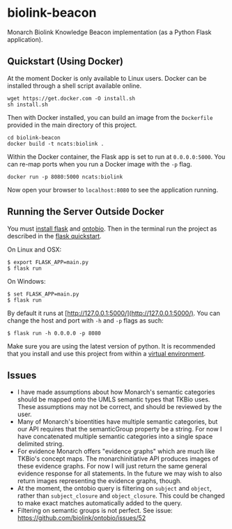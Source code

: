 # biolink-beacon #

Monarch Biolink Knowledge Beacon implementation (as a Python Flask application).

## Quickstart (Using Docker) ##

At the moment Docker is only available to Linux users. Docker can be installed through a shell script available online.

```shell
wget https://get.docker.com -O install.sh
sh install.sh
```
Then with Docker installed, you can build an image from the `Dockerfile` provided in the main directory of this project.

```shell
cd biolink-beacon
docker build -t ncats:biolink .
```

Within the Docker container, the Flask app is set to run at `0.0.0.0:5000`. You can re-map ports when you run a Docker image with the `-p` flag.

```shell
docker run -p 8080:5000 ncats:biolink
```

Now open your browser to `localhost:8080` to see the application running.

## Running the Server Outside Docker ##

You must [install flask](http://flask.pocoo.org/docs/0.12/installation/#installation) and [ontobio](http://ontobio.readthedocs.io/en/latest/installation.html). Then in the terminal run the project as described in the [flask quickstart](http://flask.pocoo.org/docs/0.12/quickstart/).

On Linux and OSX:

```shell
$ export FLASK_APP=main.py
$ flask run
```

On Windows:

```shell
$ set FLASK_APP=main.py
$ flask run
```

By default it runs at [http://127.0.0.1:5000/](http://127.0.0.1:5000/). You can change the host and port with `-h` and `-p` flags as such:

```shell
$ flask run -h 0.0.0.0 -p 8080
```

Make sure you are using the latest version of python. It is recommended that you install and use this project from within a [virtual environment](http://python-guide-pt-br.readthedocs.io/en/latest/dev/virtualenvs/).

## Issues ##
- I have made assumptions about how Monarch's semantic categories should be mapped onto the UMLS semantic types that TKBio uses. These assumptions may not be correct, and should be reviewed by the user.
- Many of Monarch's bioentities have multiple semantic categories, but our API requires that the semanticGroup property be a string. For now I have concatenated multiple semantic categories into a single space delimited string.
- For evidence Monarch offers "evidence graphs" which are much like TKBio's concept maps. The monarchinitiative API produces images of these evidence graphs. For now I will just return the same general evidence response for all statements. In the future we may wish to also return images representing the evidence graphs, though.
- At the moment, the ontobio query is filtering on `subject` and `object`, rather than `subject_closure` and `object_closure`. This could be changed to make exact matches automatically added to the query.
- Filtering on semantic groups is not perfect. See issue: https://github.com/biolink/ontobio/issues/52
